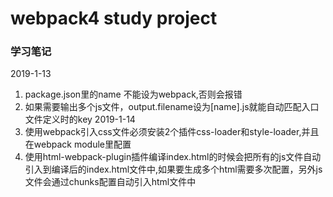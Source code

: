 # webpack4 study project

### 学习笔记

2019-1-13
1. package.json里的name 不能设为webpack,否则会报错
2. 如果需要输出多个js文件，output.filename设为[name].js就能自动匹配入口文件定义时的key
2019-1-14
1. 使用webpack引入css文件必须安装2个插件css-loader和style-loader,并且在webpack module里配置
2. 使用html-webpack-plugin插件编译index.html的时候会把所有的js文件自动引入到编译后的index.html文件中,如果要生成多个html需要多次配置，另外js文件会通过chunks配置自动引入html文件中
